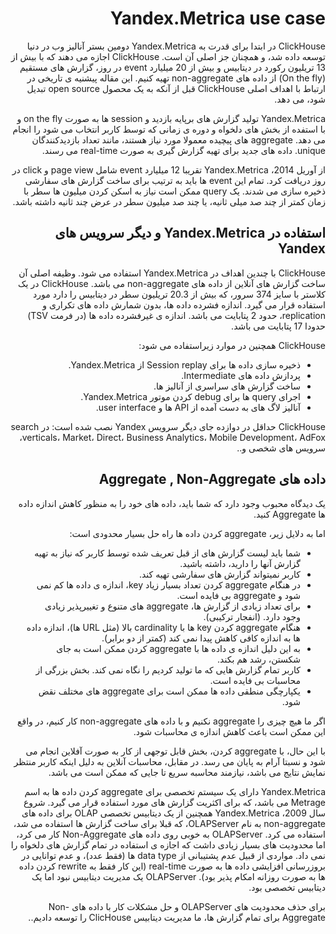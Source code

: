 <div dir="rtl" markdown="1">

# Yandex.Metrica use case

ClickHouse در ابتدا برای قدرت به Yandex.Metrica دومین بستر آنالیز وب در دنیا توسعه داده شد، و همچنان جز اصلی آن است. ClickHouse اجازه می دهند که با بیش از 13 تریلیون رکورد در دیتابیس و بیش از 20 میلیارد event در روز، گزارش های مستقیم (On the fly) از داده های non-aggregate تهیه کنیم. این مقاله پیشنیه ی تاریخی در ارتباط با اهداف اصلی ClickHouse قبل از آنکه به یک محصول open source تبدیل شود، می دهد.

Yandex.Metrica تولید گزارش های برپایه بازدید و session ها به صورت on the fly و با استفده از بخش های دلخواه و دوره ی زمانی که توسط کاربر انتخاب می شود را انجام می دهد. aggregate های پیچیده معمولا مورد نیاز هستند، مانند تعداد بازدیدکنندگان unique. داده های جدید برای تهیه گزارش گیری به صورت real-time می رسند.

از آوریل 2014، Yandex.Metrica تقریبا 12 میلیارد event شامل page view و click در روز دریافت کرد. تمام این event ها باید به ترتیب برای ساخت گزارش های سفارشی ذخیره سازی می شدند. یک query ممکن است نیاز به اسکن کردن میلیون ها سطر با زمان کمتر از چند صد میلی ثانیه، یا چند صد میلیون سطر در عرض چند ثانیه داشته باشد.

## استفاده در Yandex.Metrica و دیگر سرویس های Yandex

ClickHouse با چندین اهداف در Yandex.Metrica استفاده می شود. وظیفه اصلی آن ساخت گزارش های آنلاین از داده های non-aggregate می باشد. ClickHouse در یک کلاستر با سایز 374 سرور، که بیش از 20.3 تریلیون سطر در دیتابیس را دارد مورد استفاده قرار می گیرد. اندازه فشرده داده ها، بدون شمارش داده های تکراری و replication، حدود 2 پتابایت می باشد. اندازه ی غیرفشرده داده ها (در فرمت TSV) حدودا 17 پتابایت می باشد.

ClickHouse همچنین در موارد زیراستفاده می شود:

- ذخیره سازی داده ها برای Session replay از Yandex.Metrica.
- پردازش داده های Intermediate.
- ساخت گزارش های سراسری از آنالیز ها.
- اجرای query ها برای debug کردن موتور Yandex.Metrica.
- آنالیز لاگ های به دست آمده از API ها و user interface.

ClickHouse حداقل در دوازده جای دیگر سرویس Yandex نصب شده است: در search verticals، Market، Direct، Business Analytics، Mobile Development، AdFox، سرویس های شخصی و..

## داده های Aggregate , Non-Aggregate

یک دیدگاه محبوب وجود دارد که شما باید، داده های خود را به منظور کاهش اندازه داده ها Aggregate کنید.

اما به دلایل زیر، aggregate کردن داده ها راه حل بسیار محدودی است:

- شما باید لیست گزارش های از قبل تعریف شده توسط کاربر که نیاز به تهیه گزارش آنها را دارید، داشته باشید.
- کاربر نمیتواند گزارش های سفارشی تهیه کند.
- در هنگام aggregate کردن تعداد بسیار زیاد key، اندازه ی داده ها کم نمی شود و aggregate بی فایده است.
- برای تعداد زیادی از گزارش ها، aggregate های متنوع و تغییرپذیر زیادی وجود دارد. (انفجار ترکیبی).
- هنگام aggregate کردن key ها با cardinality بالا (مثل URL ها)، اندازه داده ها به اندازه کافی کاهش پیدا نمی کند (کمتر از دو برابر).
- به این دلیل اندازه ی داده ها با aggregate کردن ممکن است به جای شکستن، رشد هم بکند.
- کاربر تمام گزارش هایی که ما تولید کردیم را نگاه نمی کند. بخش بزرگی از محاسبات بی فایده است.
- یکپارچگی منطقی داده ها ممکن است برای aggregate های مختلف نقض شود.

اگر ما هیچ چیزی را aggregate نکنیم و با داده های non-aggregate کار کنیم، در واقع این ممکن است باعث کاهش اندازه ی محاسبات شود.

با این حال، با aggregate کردن، بخش قابل توجهی از کار به صورت آفلاین انجام می شود و نسبتا آرام به پایان می رسد. در مقابل، محاسبات آنلاین به دلیل اینکه کاربر منتظر نمایش نتایج می باشد، نیازمند محاسبه سریع تا جایی که ممکن است می باشد.

Yandex.Metrica دارای یک سیستم تخصصی برای aggregate کردن داده ها به اسم Metrage می باشد، که برای اکثریت گزارش های مورد استفاده قرار می گیرد. شروع سال 2009، Yandex.Metrica همچنین از یک دیتابیس تخصصی OLAP برای داده های non-aggregate به نام OLAPServer، که قبلا برای ساخت گزارش ها استفاده می شد، استفاده می کرد. OLAPServer به خوبی روی داده های Non-Aggregate کار می کرد، اما محدودیت های بسیار زیادی داشت که اجازه ی استفاده در تمام گزارش های دلخواه را نمی داد. مواردی از قبیل عدم پشتیبانی از data type ها (فقط عدد)، و عدم توانایی در بروزرسانی افزایشی داده ها به صورت real-time (این کار فقط به rewrite کردن داده ها به صورت روزانه امکام پذیر بود). OLAPServer یک مدیریت دیتابیس نبود اما یک دیتابیس تخصصی بود.

برای حذف محدودیت های OLAPServer و حل مشکلات کار با داده های Non-Aggregate برای تمام گزارش ها، ما مدیریت دیتابیس ClicHouse را توسعه دادیم..

</div>